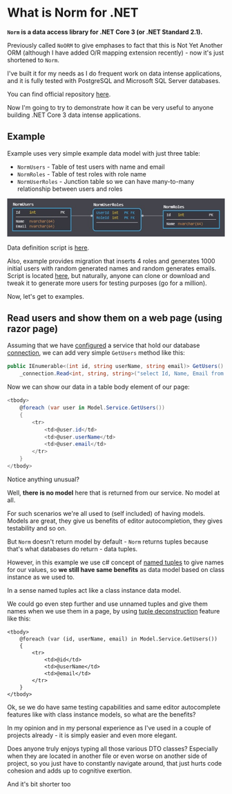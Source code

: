 # What is Norm for .NET

**`Norm` is a data access library for .NET Core 3 (or .NET Standard 2.1).**

Previously called `NoORM` to give emphases to fact that this is Not Yet Another ORM (although I have added O/R mapping extension recently) - now it's just shortened to `Norm`.

I've built it for my needs as I do frequent work on data intense applications, and it is fully tested with PostgreSQL and Microsoft SQL Server databases.

You can find official repository [here](https://github.com/vbilopav/NoOrm.Net).

Now I'm going to try to demonstrate how it can be very useful to anyone building .NET Core 3 data intense applications.

## Example

Example uses very simple example data model with just three table:

- `NormUsers` - Table of test users with name and email
- `NormRoles` - Table of test roles with role name
- `NormUserRoles` - Junction table so we can have many-to-many relationship between users and roles

![Data model](https://raw.githubusercontent.com/vbilopav/articles_repo/master/norm-model.jpg)

Data definition script is [here](https://github.com/vbilopav/NormExamples/blob/master/Data/Migrations/20191023132952_CreateSchema.cs).

Also, example provides migration that inserts 4 roles and generates 1000 initial users with random generated names and random generates emails. Script is located [here](https://github.com/vbilopav/NormExamples/blob/master/Data/Migrations/20191023133504_InsertData.cs), but naturally, anyone can clone or download and tweak it to generate more users for testing purposes (go for a million).

Now, let's get to examples.

## Read users and show them on a web page (using razor page)

Assuming that we have [configured](https://github.com/vbilopav/NormExamples/blob/master/Startup.cs#L38) a service that hold our database [connection](https://github.com/vbilopav/NormExamples/blob/master/Data/UsersService.cs#L25), we can add very simple `GetUsers` method like this:

```csharp
public IEnumerable<(int id, string userName, string email)> GetUsers() =>
    _connection.Read<int, string, string>("select Id, Name, Email from NormUsers");
```

Now we can show our data in a table body element of our page:

```csharp
<tbody>
    @foreach (var user in Model.Service.GetUsers())
    {
        <tr>
            <td>@user.id</td>
            <td>@user.userName</td>
            <td>@user.email</td>
        </tr>
    }
</tbody>
```

Notice anything unusual?

Well, **there is no model** here that is returned from our service. No model at all.

For such scenarios we're all used to (self included) of having models. Models are great, they give us benefits of editor autocompletion, they gives testability and so on.

But `Norm` doesn't return model by default - `Norm` returns tuples because that's what databases do return - data tuples.

However, in this example we use c# concept of [named tuples](https://docs.microsoft.com/en-us/dotnet/csharp/tuples#named-and-unnamed-tuples) to give names for our values, so **we still have same benefits** as data model based on class instance as we used to.

In a sense named tuples act like a class instance data model.

We could go even step further and use unnamed tuples and give them names when we use them in a page, by using [tuple deconstruction](https://docs.microsoft.com/en-us/dotnet/csharp/deconstruct#deconstructing-a-tuple) feature like this:

```cshtml
<tbody>
    @foreach (var (id, userName, email) in Model.Service.GetUsers())
    {
        <tr>
            <td>@id</td>
            <td>@userName</td>
            <td>@email</td>
        </tr>
    }
</tbody>
```

Ok, se we do have same testing capabilities and same editor autocomplete features like with class instance models, so what are the benefits?

In my opinion and in my personal experience as I've used in a couple of projects already - it is simply easier and even more elegant.

Does anyone truly enjoys typing all those various DTO classes? Especially when they are located in another file or even worse on another side of project, so you just have to constantly navigate around, that just hurts code cohesion and adds up to cognitive exertion.

And it's bit shorter too
